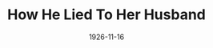 ---
title: How He Lied To Her Husband
date: 1926-11-16
closing_date: 1926-11-17
layout: productions
featured_image: 
image_caption:
image_credit:
playbill:
category:
Theatre: Theatre Jacksonville
cast:
  He: Frank H. Elmore, Jr.
  She: Winifred Snowden
  Her Husband: Philip S. May
crew:
  Director: Tracy L'Engle
  Set construction:
    - Anne C. Lalor
    - Birsa Shepard
    - Gordon McCauley
    - Strawn Perry
  Lighting:
    - Earl C. Ogden
    - Martha Race
  Props: Mrs. A.S. Peatross
understudies:
orchestra:
external_links:
---